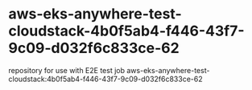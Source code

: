 # aws-eks-anywhere-test-cloudstack-4b0f5ab4-f446-43f7-9c09-d032f6c833ce-62
repository for use with E2E test job aws-eks-anywhere-test-cloudstack:4b0f5ab4-f446-43f7-9c09-d032f6c833ce-62
